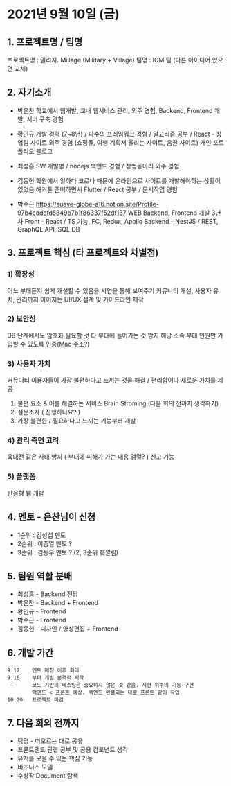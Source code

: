 
# 2021년 9월 10일 (금)

## 1. 프로젝트명 / 팀명

프로젝트명 : 밀리지. Millage (Military + Village)
팀명 : ICM 팀 (다른 아이디어 있으면 교체)

## 2. 자기소개

* 박은찬
학교에서 웹개발, 교내 웹서비스 관리, 외주 경험,
Backend, Frontend 개발, 서버 구축 경험

* 황인규
개발 경력 (7~8년) / 다수의 프레임워크 경험 / 알고리즘 공부 /
React - 창업팀 사이트 외주 경험 (쇼핑몰, 여행 계획서 올리는 사이트, 음원 사이트)
개인 포트폴리오 블로그

* 최성흠
SW 개발병 / nodejs 백앤드 경험 / 창업동아리 외주 경험

* 김동현
학원에서 일하다 코로나 때문에 온라인으로 사이트를 개발해야하는 상황이 있었음
해커톤 준비하면서 Flutter / React 공부 / 문서작업 경험

* 박수근
https://suave-globe-a16.notion.site/Profile-97b4eddefd5849b7b1f86337f52df137
WEB Backend, Frontend 개발 3년차
Front - React / TS 가능, FC, Redux, Apollo
Backend - NestJS / REST, GraphQL API, SQL DB

  
## 3. 프로젝트 핵심 (타 프로젝트와 차별점)

### 1) 확장성
어느 부대든지 쉽게 개설할 수 있음을 시연을 통해 보여주기
커뮤니티 개설, 사용자 유치, 관리까지 이어지는 UI/UX 설계 및 가이드라인 제작

### 2) 보안성
DB 단계에서도 암호화 필요할 것
타 부대에 들어가는 것 방지
해당 소속 부대 인원만 가입할 수 있도록 인증(Mac 주소?)

### 3) 사용자 가치
커뮤니티 이용자들이 가장 불편하다고 느끼는 것을 해결 / 편리함이나 새로운 가치를 제공
1.  불편 요소 & 이를 해결하는 서비스 Brain Stroming (다음 회의 전까지 생각하기)
2.  설문조사 ( 진행하나요? )
3.  가장 불편한 / 필요하다고 느끼는 기능부터 개발

### 4) 관리 측면 고려
육대전 같은 사태 방지 ( 부대에 피해가 가는 내용 검열? )
신고 기능

### 5) 플랫폼
반응형 웹 개발

  
## 4. 멘토 - 은찬님이 신청
* 1순위 : 김성섭 멘토
* 2순위 : 이종열 멘토 ?
* 3순위 : 김동우 멘토 ?
(2, 3순위 헷깔림)

  
## 5. 팀원 역할 분배
* 최성흠 - Backend 전담
* 박은찬 - Backend + Frontend
* 황인규 - Frontend
* 박수근 - Frontend
* 김동현 - 디자인 / 영상편집 + Frontend

## 6. 개발 기간
```
9.12	멘토 매칭 이후 회의
9.16	부터 개발 본격적 시작
 ~ 		코드 기반의 테스팅은 중요하지 않은 것 같음. 시현 위주의 기능 구현
		백앤드 < 프론트 예상. 백엔드 완료되는 대로 프론트 같이 작업
10.20	프로젝트 마감
```

## 7. 다음 회의 전까지
* 팀명 - 떠오르는 대로 공유
* 프론트앤드 관련 공부 및 공용 컴포넌트 생각
* 유저를 모을 수 있는 핵심 기능
* 비즈니스 모델
* 수상작 Document 탐색